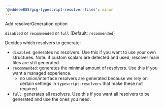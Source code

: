 ```yaml
---
'@eddeee888/gcg-typescript-resolver-files': minor
---
```


Add resolverGeneration option

`disabled` or `recommended` or `full` (Default: `recommended`)

Decides which resolvers to generate:

- `disabled`: generates no resolvers. Use this if you want to use your own structures. Note: if custom scalars are detected and used, resolver main files are still generated.
- `recommended`: generates the minimal amount of resolvers. Use this if you want a managed experience.
  - no union/interface resolvers are generated because we rely on certain settings in `typescript-resolvers` that make these not required.
- `full`: generates all resolvers. Use this if you want all resolvers to be generated and use the ones you need.
